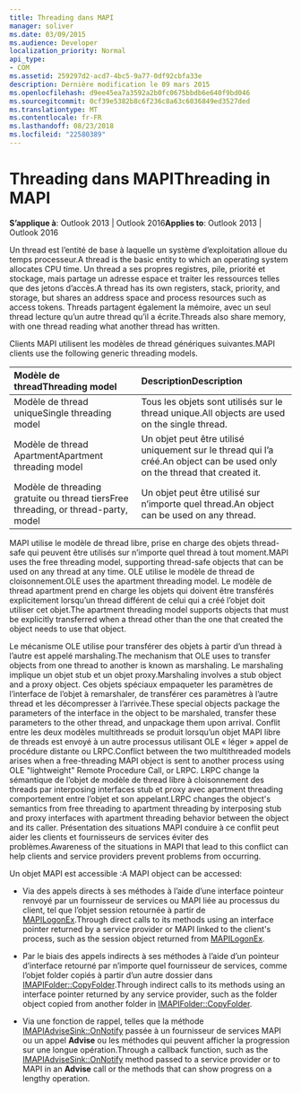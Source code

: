 ```yaml
---
title: Threading dans MAPI
manager: soliver
ms.date: 03/09/2015
ms.audience: Developer
localization_priority: Normal
api_type:
- COM
ms.assetid: 259297d2-acd7-4bc5-9a77-0df92cbfa33e
description: Dernière modification le 09 mars 2015
ms.openlocfilehash: d9ee45ea7a3592a2b0fc0675bbdb6e640f9bd046
ms.sourcegitcommit: 0cf39e5382b8c6f236c8a63c6036849ed3527ded
ms.translationtype: MT
ms.contentlocale: fr-FR
ms.lasthandoff: 08/23/2018
ms.locfileid: "22580389"
---
```

# <a name="threading-in-mapi"></a><span data-ttu-id="4d9ac-103">Threading dans MAPI</span><span class="sxs-lookup"><span data-stu-id="4d9ac-103">Threading in MAPI</span></span>

  
  
<span data-ttu-id="4d9ac-104">**S’applique à**: Outlook 2013 | Outlook 2016</span><span class="sxs-lookup"><span data-stu-id="4d9ac-104">**Applies to**: Outlook 2013 | Outlook 2016</span></span> 
  
<span data-ttu-id="4d9ac-105">Un thread est l’entité de base à laquelle un système d’exploitation alloue du temps processeur.</span><span class="sxs-lookup"><span data-stu-id="4d9ac-105">A thread is the basic entity to which an operating system allocates CPU time.</span></span> <span data-ttu-id="4d9ac-106">Un thread a ses propres registres, pile, priorité et stockage, mais partage un adresse espace et traiter les ressources telles que des jetons d’accès.</span><span class="sxs-lookup"><span data-stu-id="4d9ac-106">A thread has its own registers, stack, priority, and storage, but shares an address space and process resources such as access tokens.</span></span> <span data-ttu-id="4d9ac-107">Threads partagent également la mémoire, avec un seul thread lecture qu’un autre thread qu’il a écrite.</span><span class="sxs-lookup"><span data-stu-id="4d9ac-107">Threads also share memory, with one thread reading what another thread has written.</span></span>
  
<span data-ttu-id="4d9ac-108">Clients MAPI utilisent les modèles de thread génériques suivantes.</span><span class="sxs-lookup"><span data-stu-id="4d9ac-108">MAPI clients use the following generic threading models.</span></span>
  
|<span data-ttu-id="4d9ac-109">**Modèle de thread**</span><span class="sxs-lookup"><span data-stu-id="4d9ac-109">**Threading model**</span></span>|<span data-ttu-id="4d9ac-110">**Description**</span><span class="sxs-lookup"><span data-stu-id="4d9ac-110">**Description**</span></span>|
|:-----|:-----|
|<span data-ttu-id="4d9ac-111">Modèle de thread unique</span><span class="sxs-lookup"><span data-stu-id="4d9ac-111">Single threading model</span></span>  <br/> |<span data-ttu-id="4d9ac-112">Tous les objets sont utilisés sur le thread unique.</span><span class="sxs-lookup"><span data-stu-id="4d9ac-112">All objects are used on the single thread.</span></span>  <br/> |
|<span data-ttu-id="4d9ac-113">Modèle de thread Apartment</span><span class="sxs-lookup"><span data-stu-id="4d9ac-113">Apartment threading model</span></span>  <br/> |<span data-ttu-id="4d9ac-114">Un objet peut être utilisé uniquement sur le thread qui l’a créé.</span><span class="sxs-lookup"><span data-stu-id="4d9ac-114">An object can be used only on the thread that created it.</span></span>  <br/> |
|<span data-ttu-id="4d9ac-115">Modèle de threading gratuite ou thread tiers</span><span class="sxs-lookup"><span data-stu-id="4d9ac-115">Free threading, or thread-party, model</span></span>  <br/> |<span data-ttu-id="4d9ac-116">Un objet peut être utilisé sur n’importe quel thread.</span><span class="sxs-lookup"><span data-stu-id="4d9ac-116">An object can be used on any thread.</span></span>  <br/> |
   
<span data-ttu-id="4d9ac-117">MAPI utilise le modèle de thread libre, prise en charge des objets thread-safe qui peuvent être utilisés sur n’importe quel thread à tout moment.</span><span class="sxs-lookup"><span data-stu-id="4d9ac-117">MAPI uses the free threading model, supporting thread-safe objects that can be used on any thread at any time.</span></span> <span data-ttu-id="4d9ac-118">OLE utilise le modèle de thread de cloisonnement.</span><span class="sxs-lookup"><span data-stu-id="4d9ac-118">OLE uses the apartment threading model.</span></span> <span data-ttu-id="4d9ac-119">Le modèle de thread apartment prend en charge les objets qui doivent être transférés explicitement lorsqu’un thread différent de celui qui a créé l’objet doit utiliser cet objet.</span><span class="sxs-lookup"><span data-stu-id="4d9ac-119">The apartment threading model supports objects that must be explicitly transferred when a thread other than the one that created the object needs to use that object.</span></span>
  
<span data-ttu-id="4d9ac-120">Le mécanisme OLE utilise pour transférer des objets à partir d’un thread à l’autre est appelé marshaling.</span><span class="sxs-lookup"><span data-stu-id="4d9ac-120">The mechanism that OLE uses to transfer objects from one thread to another is known as marshaling.</span></span> <span data-ttu-id="4d9ac-121">Le marshaling implique un objet stub et un objet proxy.</span><span class="sxs-lookup"><span data-stu-id="4d9ac-121">Marshaling involves a stub object and a proxy object.</span></span> <span data-ttu-id="4d9ac-122">Ces objets spéciaux empaqueter les paramètres de l’interface de l’objet à remarshaler, de transférer ces paramètres à l’autre thread et les décompresser à l’arrivée.</span><span class="sxs-lookup"><span data-stu-id="4d9ac-122">These special objects package the parameters of the interface in the object to be marshaled, transfer these parameters to the other thread, and unpackage them upon arrival.</span></span> <span data-ttu-id="4d9ac-123">Conflit entre les deux modèles multithreads se produit lorsqu’un objet MAPI libre de threads est envoyé à un autre processus utilisant OLE « léger » appel de procédure distante ou LRPC.</span><span class="sxs-lookup"><span data-stu-id="4d9ac-123">Conflict between the two multithreaded models arises when a free-threading MAPI object is sent to another process using OLE "lightweight" Remote Procedure Call, or LRPC.</span></span> <span data-ttu-id="4d9ac-124">LRPC change la sémantique de l’objet de modèle de thread libre à cloisonnement des threads par interposing interfaces stub et proxy avec apartment threading comportement entre l’objet et son appelant.</span><span class="sxs-lookup"><span data-stu-id="4d9ac-124">LRPC changes the object's semantics from free threading to apartment threading by interposing stub and proxy interfaces with apartment threading behavior between the object and its caller.</span></span> <span data-ttu-id="4d9ac-125">Présentation des situations MAPI conduire à ce conflit peut aider les clients et fournisseurs de services éviter des problèmes.</span><span class="sxs-lookup"><span data-stu-id="4d9ac-125">Awareness of the situations in MAPI that lead to this conflict can help clients and service providers prevent problems from occurring.</span></span>
  
<span data-ttu-id="4d9ac-126">Un objet MAPI est accessible :</span><span class="sxs-lookup"><span data-stu-id="4d9ac-126">A MAPI object can be accessed:</span></span>
  
- <span data-ttu-id="4d9ac-127">Via des appels directs à ses méthodes à l’aide d’une interface pointeur renvoyé par un fournisseur de services ou MAPI liée au processus du client, tel que l’objet session retournée à partir de [MAPILogonEx](mapilogonex.md).</span><span class="sxs-lookup"><span data-stu-id="4d9ac-127">Through direct calls to its methods using an interface pointer returned by a service provider or MAPI linked to the client's process, such as the session object returned from [MAPILogonEx](mapilogonex.md).</span></span>
    
- <span data-ttu-id="4d9ac-128">Par le biais des appels indirects à ses méthodes à l’aide d’un pointeur d’interface retourné par n’importe quel fournisseur de services, comme l’objet folder copiés à partir d’un autre dossier dans [IMAPIFolder::CopyFolder](imapifolder-copyfolder.md).</span><span class="sxs-lookup"><span data-stu-id="4d9ac-128">Through indirect calls to its methods using an interface pointer returned by any service provider, such as the folder object copied from another folder in [IMAPIFolder::CopyFolder](imapifolder-copyfolder.md).</span></span>
    
- <span data-ttu-id="4d9ac-129">Via une fonction de rappel, telles que la méthode [IMAPIAdviseSink::OnNotify](imapiadvisesink-onnotify.md) passée à un fournisseur de services MAPI ou un appel **Advise** ou les méthodes qui peuvent afficher la progression sur une longue opération.</span><span class="sxs-lookup"><span data-stu-id="4d9ac-129">Through a callback function, such as the [IMAPIAdviseSink::OnNotify](imapiadvisesink-onnotify.md) method passed to a service provider or to MAPI in an **Advise** call or the methods that can show progress on a lengthy operation.</span></span> 
    

